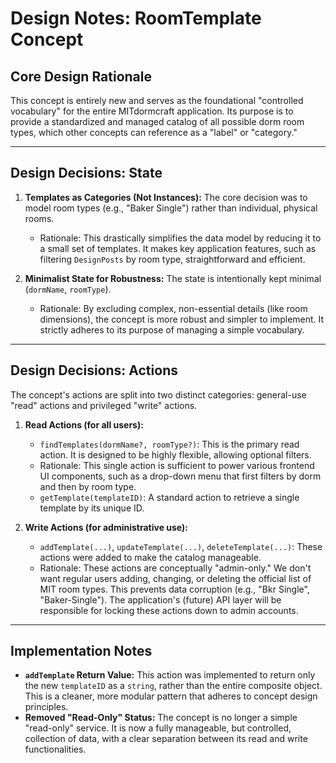 # Design Notes: RoomTemplate Concept

## Core Design Rationale

This concept is entirely new and serves as the foundational "controlled vocabulary" for the entire MITdormcraft application. Its purpose is to provide a standardized and managed catalog of all possible dorm room types, which other concepts can reference as a "label" or "category."

---

## Design Decisions: State

1.  **Templates as Categories (Not Instances):** The core decision was to model room types (e.g., "Baker Single") rather than individual, physical rooms.
    * Rationale: This drastically simplifies the data model by reducing it to a small set of templates. It makes key application features, such as filtering `DesignPosts` by room type, straightforward and efficient.

2.  **Minimalist State for Robustness:** The state is intentionally kept minimal (`dormName`, `roomType`).
    * Rationale: By excluding complex, non-essential details (like room dimensions), the concept is more robust and simpler to implement. It strictly adheres to its purpose of managing a simple vocabulary.

---

## Design Decisions: Actions

The concept's actions are split into two distinct categories: general-use "read" actions and privileged "write" actions.

1.  **Read Actions (for all users):**
    * `findTemplates(dormName?, roomType?)`: This is the primary read action. It is designed to be highly flexible, allowing optional filters.
    * Rationale: This single action is sufficient to power various frontend UI components, such as a drop-down menu that first filters by dorm and then by room type.
    * `getTemplate(templateID)`: A standard action to retrieve a single template by its unique ID.

2.  **Write Actions (for administrative use):**
    * `addTemplate(...)`, `updateTemplate(...)`, `deleteTemplate(...)`: These actions were added to make the catalog manageable.
    * Rationale: These actions are conceptually "admin-only." We don't want regular users adding, changing, or deleting the official list of MIT room types. This prevents data corruption (e.g., "Bkr Single", "Baker-Single"). The application's (future) API layer will be responsible for locking these actions down to admin accounts.

---

## Implementation Notes

* **`addTemplate` Return Value:** This action was implemented to return only the new `templateID` as a `string`, rather than the entire composite object. This is a cleaner, more modular pattern that adheres to concept design principles.
* **Removed "Read-Only" Status:** The concept is no longer a simple "read-only" service. It is now a fully manageable, but controlled, collection of data, with a clear separation between its read and write functionalities.